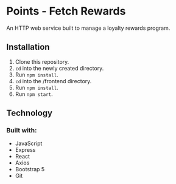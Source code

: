 # Points - Fetch Rewards

An HTTP web service built to manage a loyalty rewards program.

## Installation

1. Clone this repository.
2. `cd` into the newly created directory.
3. Run `npm install`.
4. `cd` into the /frontend directory.
5. Run `npm install`.
6. Run `npm start`.

## Technology

### Built with:

- JavaScript
- Express
- React
- Axios
- Bootstrap 5
- Git
